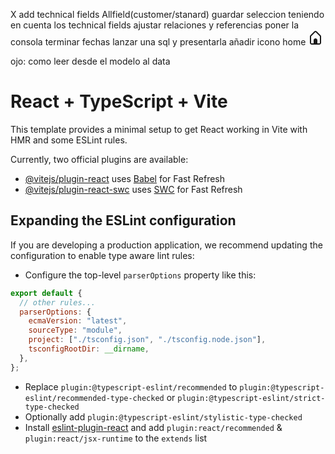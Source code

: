 X add technical fields Allfield(customer/stanard)
guardar seleccion teniendo en cuenta los technical fields
ajustar relaciones y referencias
poner la consola
terminar fechas
lanzar una sql y presentarla
añadir icono home
<svg width="24" height="24" viewBox="0 0 24 24" fill="none" xmlns="http://www.w3.org/2000/svg"><path fill-rule="evenodd" clip-rule="evenodd" d="M6 22.8787C4.34315 22.8787 3 21.5355 3 19.8787V9.87866C3 9.84477 3.00169 9.81126 3.00498 9.77823H3C3 9.20227 3.2288 8.64989 3.63607 8.24262L9.87868 2.00002C11.0502 0.828445 12.9497 0.828445 14.1213 2.00002L20.3639 8.24264C20.7712 8.6499 21 9.20227 21 9.77823H20.995C20.9983 9.81126 21 9.84477 21 9.87866V19.8787C21 21.5355 19.6569 22.8787 18 22.8787H6ZM12.7071 3.41423L19 9.70713V19.8787C19 20.4309 18.5523 20.8787 18 20.8787H15V15.8787C15 14.2218 13.6569 12.8787 12 12.8787C10.3431 12.8787 9 14.2218 9 15.8787V20.8787H6C5.44772 20.8787 5 20.4309 5 19.8787V9.7072L11.2929 3.41423C11.6834 3.02371 12.3166 3.02371 12.7071 3.41423Z" fill="currentColor" /></svg>

ojo: como leer desde el modelo al data

# React + TypeScript + Vite

This template provides a minimal setup to get React working in Vite with HMR and some ESLint rules.

Currently, two official plugins are available:

- [@vitejs/plugin-react](https://github.com/vitejs/vite-plugin-react/blob/main/packages/plugin-react/README.md) uses [Babel](https://babeljs.io/) for Fast Refresh
- [@vitejs/plugin-react-swc](https://github.com/vitejs/vite-plugin-react-swc) uses [SWC](https://swc.rs/) for Fast Refresh

## Expanding the ESLint configuration

If you are developing a production application, we recommend updating the configuration to enable type aware lint rules:

- Configure the top-level `parserOptions` property like this:

```js
export default {
  // other rules...
  parserOptions: {
    ecmaVersion: "latest",
    sourceType: "module",
    project: ["./tsconfig.json", "./tsconfig.node.json"],
    tsconfigRootDir: __dirname,
  },
};
```

- Replace `plugin:@typescript-eslint/recommended` to `plugin:@typescript-eslint/recommended-type-checked` or `plugin:@typescript-eslint/strict-type-checked`
- Optionally add `plugin:@typescript-eslint/stylistic-type-checked`
- Install [eslint-plugin-react](https://github.com/jsx-eslint/eslint-plugin-react) and add `plugin:react/recommended` & `plugin:react/jsx-runtime` to the `extends` list
